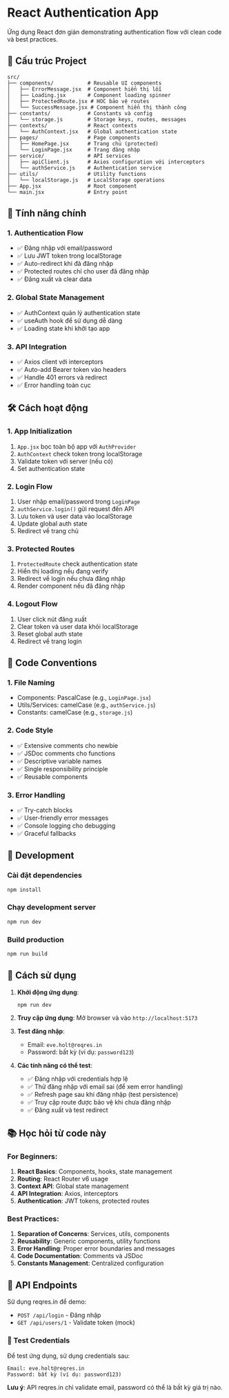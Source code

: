 # React Authentication App

Ứng dụng React đơn giản demonstrating authentication flow với clean code và best practices.

## 📁 Cấu trúc Project

```
src/
├── components/           # Reusable UI components
│   ├── ErrorMessage.jsx  # Component hiển thị lỗi
│   ├── Loading.jsx       # Component loading spinner
│   ├── ProtectedRoute.jsx # HOC bảo vệ routes
│   └── SuccessMessage.jsx # Component hiển thị thành công
├── constants/            # Constants và config
│   └── storage.js        # Storage keys, routes, messages
├── contexts/             # React contexts
│   └── AuthContext.jsx   # Global authentication state
├── pages/                # Page components
│   ├── HomePage.jsx      # Trang chủ (protected)
│   └── LoginPage.jsx     # Trang đăng nhập
├── service/              # API services
│   ├── apiClient.js      # Axios configuration với interceptors
│   └── authService.js    # Authentication service
├── utils/                # Utility functions
│   └── localStorage.js   # LocalStorage operations
├── App.jsx               # Root component
└── main.jsx              # Entry point
```

## 🔑 Tính năng chính

### 1. Authentication Flow
- ✅ Đăng nhập với email/password
- ✅ Lưu JWT token trong localStorage
- ✅ Auto-redirect khi đã đăng nhập
- ✅ Protected routes chỉ cho user đã đăng nhập
- ✅ Đăng xuất và clear data

### 2. Global State Management
- ✅ AuthContext quản lý authentication state
- ✅ useAuth hook để sử dụng dễ dàng
- ✅ Loading state khi khởi tạo app

### 3. API Integration
- ✅ Axios client với interceptors
- ✅ Auto-add Bearer token vào headers
- ✅ Handle 401 errors và redirect
- ✅ Error handling toàn cục

## 🛠️ Cách hoạt động

### 1. App Initialization
1. `App.jsx` bọc toàn bộ app với `AuthProvider`
2. `AuthContext` check token trong localStorage
3. Validate token với server (nếu có)
4. Set authentication state

### 2. Login Flow
1. User nhập email/password trong `LoginPage`
2. `authService.login()` gửi request đến API
3. Lưu token và user data vào localStorage
4. Update global auth state
5. Redirect về trang chủ

### 3. Protected Routes
1. `ProtectedRoute` check authentication state
2. Hiển thị loading nếu đang verify
3. Redirect về login nếu chưa đăng nhập
4. Render component nếu đã đăng nhập

### 4. Logout Flow
1. User click nút đăng xuất
2. Clear token và user data khỏi localStorage
3. Reset global auth state
4. Redirect về trang login

## 📝 Code Conventions

### 1. File Naming
- Components: PascalCase (e.g., `LoginPage.jsx`)
- Utils/Services: camelCase (e.g., `authService.js`)
- Constants: camelCase (e.g., `storage.js`)

### 2. Code Style
- ✅ Extensive comments cho newbie
- ✅ JSDoc comments cho functions
- ✅ Descriptive variable names
- ✅ Single responsibility principle
- ✅ Reusable components

### 3. Error Handling
- ✅ Try-catch blocks
- ✅ User-friendly error messages
- ✅ Console logging cho debugging
- ✅ Graceful fallbacks

## 🔧 Development

### Cài đặt dependencies
```bash
npm install
```

### Chạy development server
```bash
npm run dev
```

### Build production
```bash
npm run build
```

## 🚀 Cách sử dụng

1. **Khởi động ứng dụng**:
   ```bash
   npm run dev
   ```

2. **Truy cập ứng dụng**: Mở browser và vào `http://localhost:5173`

3. **Test đăng nhập**:
   - Email: `eve.holt@reqres.in`
   - Password: bất kỳ (ví dụ: `password123`)

4. **Các tính năng có thể test**:
   - ✅ Đăng nhập với credentials hợp lệ
   - ✅ Thử đăng nhập với email sai (để xem error handling)
   - ✅ Refresh page sau khi đăng nhập (test persistence)
   - ✅ Truy cập route được bảo vệ khi chưa đăng nhập
   - ✅ Đăng xuất và test redirect

## 📚 Học hỏi từ code này

### For Beginners:
1. **React Basics**: Components, hooks, state management
2. **Routing**: React Router v6 usage
3. **Context API**: Global state management
4. **API Integration**: Axios, interceptors
5. **Authentication**: JWT tokens, protected routes

### Best Practices:
1. **Separation of Concerns**: Services, utils, components
2. **Reusability**: Generic components, utility functions  
3. **Error Handling**: Proper error boundaries and messages
4. **Code Documentation**: Comments và JSDoc
5. **Constants Management**: Centralized configuration

## 🔗 API Endpoints

Sử dụng reqres.in để demo:
- `POST /api/login` - Đăng nhập
- `GET /api/users/1` - Validate token (mock)

### 🔑 Test Credentials

Để test ứng dụng, sử dụng credentials sau:

```
Email: eve.holt@reqres.in
Password: bất kỳ (ví dụ: password123)
```

**Lưu ý**: API reqres.in chỉ validate email, password có thể là bất kỳ giá trị nào.
